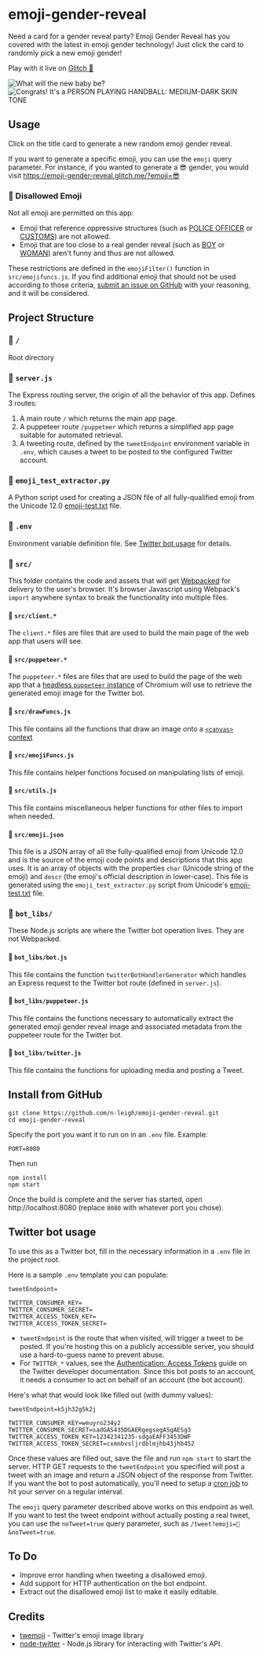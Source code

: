 # emoji-gender-reveal
Need a card for a gender reveal party? Emoji Gender Reveal has you covered with the latest in emoji gender technology!
Just click the card to randomly pick a new emoji gender!

Play with it live on [Glitch 🎏](https://emoji-gender-reveal.glitch.me)

![What will the new baby be?](https://cdn.jsdelivr.net/gh/n-leigh/emoji-gender-reveal@265db182c4d2f6f2743df930359429ca1631cd9e/readme_assets/titlescreen.png)
![Congrats! It's a PERSON PLAYING HANDBALL: MEDIUM-DARK SKIN TONE](https://cdn.jsdelivr.net/gh/n-leigh/emoji-gender-reveal@265db182c4d2f6f2743df930359429ca1631cd9e/readme_assets/emojiscreen.png)

## Usage
Click on the title card to generate a new random emoji gender reveal.

If you want to generate a specific emoji, you can use the `emoji` query parameter. For instance, if you wanted to generate a 😎 gender, you would visit
https://emoji-gender-reveal.glitch.me/?emoji=😎

### 🚫 Disallowed Emoji

Not all emoji are permitted on this app:
- Emoji that reference oppressive structures (such as [POLICE OFFICER](https://emojipedia.org/police-officer/) or [CUSTOMS](https://emojipedia.org/passport-control/)) are not allowed.
- Emoji that are too close to a real gender reveal (such as [BOY](https://emojipedia.org/boy/) or [WOMAN](https://emojipedia.org/woman/)) aren't funny and thus are not allowed.

These restrictions are defined in the `emojiFilter()` function in `src/emojifuncs.js`. If you find additional emoji that should not be used according to those criteria, [submit an issue on GitHub](https://github.com/n-leigh/emoji-gender-reveal/issues) with your reasoning, and it will be considered.


## Project Structure
### 📁 `/`
Root directory

### 📄 `server.js`
The Express routing server, the origin of all the behavior of this app. Defines 3 routes:
1. A main route `/` which returns the main app page.
2. A puppeteer route `/puppeteer` which returns a simplified app page suitable for automated retrieval.
3. A tweeting route, defined by the `tweetEndpoint` environment variable in `.env`, which causes a tweet to be posted to the configured Twitter account.

### 📄 `emoji_test_extractor.py`
A Python script used for creating a JSON file of all fully-qualified emoji from the Unicode 12.0 [emoji-test.txt](https://unicode.org/Public/emoji/12.0/emoji-test.txt) file.

### 📄 `.env`
Environment variable definition file.
See [Twitter bot usage](#twitter-bot-usage) for details.

### 📁 `src/`
This folder contains the code and assets that will get [Webpacked](https://webpack.js.org/) for delivery to the user's browser. It's browser Javascript using Webpack's `import` anywhere syntax to break the functionality into multiple files.

#### 📄 `src/client.*`
The `client.*` files are files that are used to build the main page of the web app that users will see.

#### 📄 `src/puppeteer.*`
The `puppeteer.*` files are files that are used to build the page of the web app that a [headless `puppeteer` instance](https://github.com/GoogleChrome/puppeteer) of Chromium will use to retrieve the generated emoji image for the Twitter bot.

#### 📄 `src/drawFuncs.js`
This file contains all the functions that draw an image onto a [`<canvas>` context](https://developer.mozilla.org/en-US/docs/Web/API/CanvasRenderingContext2D)

#### 📄 `src/emojiFuncs.js`
This file contains helper functions focused on manipulating lists of emoji.

#### 📄 `src/utils.js`
This file contains miscellaneous helper functions for other files to import when needed.

#### 📄 `src/emoji.json`
This file is a JSON array of all the fully-qualified emoji from Unicode 12.0 and is the source of the emoji code points and descriptions that this app uses. It is an array of objects with the properties `char` (Unicode string of the emoji) and `descr` (the emoji's official description in lower-case). This file is generated using the `emoji_test_extractor.py` script from Unicode's [emoji-test.txt](https://unicode.org/Public/emoji/12.0/emoji-test.txt) file.

### 📁 `bot_libs/`
These Node.js scripts are where the Twitter bot operation lives. They are not Webpacked.

#### 📄 `bot_libs/bot.js`
This file contains the function `twitterBotHandlerGenerator` which handles an Express request to the Twitter bot route (defined in `server.js`).

#### 📄 `bot_libs/puppeteer.js`
This file contains the functions necessary to automatically extract the generated emoji gender reveal image and associated metadata from the puppeteer route for the Twitter bot.

#### 📄 `bot_libs/twitter.js`
This file contains the functions for uploading media and posting a Tweet.


## Install from GitHub
```
git clone https://github.com/n-leigh/emoji-gender-reveal.git
cd emoji-gender-reveal
```
Specify the port you want it to run on in an `.env` file. Example:
```
PORT=8080
```
Then run
```
npm install
npm start
```
Once the build is complete and the server has started, open http://localhost:8080 (replace `8080` with whatever port you chose).


## Twitter bot usage
To use this as a Twitter bot, fill in the necessary information in a `.env` file in the project root.

Here is a sample `.env` template you can populate:
```
tweetEndpoint=

TWITTER_CONSUMER_KEY=
TWITTER_CONSUMER_SECRET=
TWITTER_ACCESS_TOKEN_KEY=
TWITTER_ACCESS_TOKEN_SECRET=
```

- `tweetEndpoint` is the route that when visited, will trigger a tweet to be posted. If you're hosting this on a publicly accessible server, you should use a hard-to-guess name to prevent abuse.
- For `TWITTER_*` values, see the [Authentication: Access Tokens](https://developer.twitter.com/en/docs/basics/authentication/guides/access-tokens.html) guide on the Twitter developer documentation. Since this bot posts to an account, it needs a consumer to act on behalf of an account (the bot account).

Here's what that would look like filled out (with dummy values):
```
tweetEndpoint=k5jh32g5k2j

TWITTER_CONSUMER_KEY=weuyro234y2
TWITTER_CONSUMER_SECRET=sadGAS435DGAERgegsegASgAESg3
TWITTER_ACCESS_TOKEN_KEY=12342341235-sdgaEAFF3453DWF
TWITTER_ACCESS_TOKEN_SECRET=cxmnbvsljrdblmjhb43jhb452
```

Once these values are filled out, save the file and run `npm start` to start the server. HTTP GET requests to the `tweetEndpoint` you specified will post a tweet with an image and return a JSON object of the response from Twitter. If you want the bot to post automatically, you'll need to setup a [cron job](https://www.google.com/search?q=free+web+cron) to hit your server on a regular interval.

The `emoji` query parameter described above works on this endpoint as well. If you want to test the tweet endpoint without actually posting a real tweet, you can use the `noTweet=true` query parameter, such as `/tweet?emoji=🤖&noTweet=true`.

## To Do
- Improve error handling when tweeting a disallowed emoji.
- Add support for HTTP authentication on the bot endpoint.
- Extract out the disallowed emoji list to make it easily editable.

## Credits
- [twemoji](https://github.com/twitter/twemoji) - Twitter's emoji image library
- [node-twitter](https://github.com/desmondmorris/node-twitter) - Node.js library for interacting with Twitter's API.

